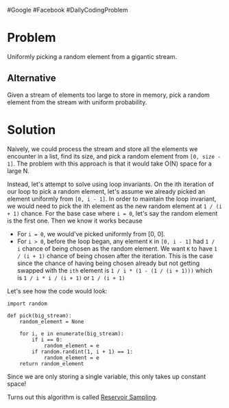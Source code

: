 #Google #Facebook #DailyCodingProblem
# Problem

Uniformly picking a random element from a gigantic stream.
## Alternative

Given a stream of elements too large to store in memory, pick a random element from the stream with uniform probability.
# Solution

Naively, we could process the stream and store all the elements we encounter in a list, find its size, and pick a random element from `[0, size - 1]`. The problem with this approach is that it would take O(N) space for a large N.

Instead, let's attempt to solve using loop invariants. On the ith iteration of our loop to pick a random element, let's assume we already picked an element uniformly from `[0, i - 1]`. In order to maintain the loop invariant, we would need to pick the ith element as the new random element at `1 / (i + 1)` chance. For the base case where `i = 0`, let's say the random element is the first one. Then we know it works because

- For `i = 0`, we would've picked uniformly from [0, 0].
- For `i > 0`, before the loop began, any element `K` in `[0, i - 1]` had `1 / i` chance of being chosen as the random element. We want `K` to have `1 / (i + 1)` chance of being chosen after the iteration. This is the case since the chance of having being chosen already but not getting swapped with the `ith` element is `1 / i * (1 - (1 / (i + 1)))` which is `1 / i * i / (i + 1)` or `1 / (i + 1)`

Let's see how the code would look:

```
import random

def pick(big_stream):
    random_element = None

    for i, e in enumerate(big_stream):
        if i == 0:
            random_element = e
        if random.randint(1, i + 1) == 1:
            random_element = e
    return random_element
```

Since we are only storing a single variable, this only takes up constant space!

Turns out this algorithm is called [Reservoir Sampling](https://en.wikipedia.org/wiki/Reservoir_sampling "https://en.wikipedia.org/wiki/Reservoir_sampling").